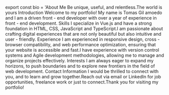export const bio = 'About Me Be unique, useful, and relentless.The world is yours
Introduction
Welcome to my portfolio! My name is Tomas Gil amoedo and I am a driven front - end developer with over a year of experience in front - end development.
    Skills
I specialize in Vue.js and have a strong foundation in HTML, CSS, JavaScript and TypeScript.I am passionate about crafting digital experiences that are not only beautiful but also intuitive and user - friendly.
    Experience
I am experienced in responsive design, cross - browser compatibility, and web performance optimization, ensuring that your website is accessible and fast.I have experience with version control systems and Agile development methodologies, allowing me to manage and organize projects effectively.
    Interests
I am always eager to expand my horizons, to push boundaries and to explore new frontiers in the field of web development.
Contact Information
I would be thrilled to connect with you, and to learn and grow together.Reach out via email or LinkedIn for job opportunities, freelance work or just to connect.Thank you for visiting my portfolio!
